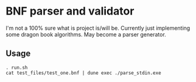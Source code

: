 # BNF parser and validator

I'm not a 100% sure what is project is/will be. Currently just implementing some dragon book algorithms. May become a parser generator.

## Usage

```
. run.sh
cat test_files/test_one.bnf | dune exec ./parse_stdin.exe
```
